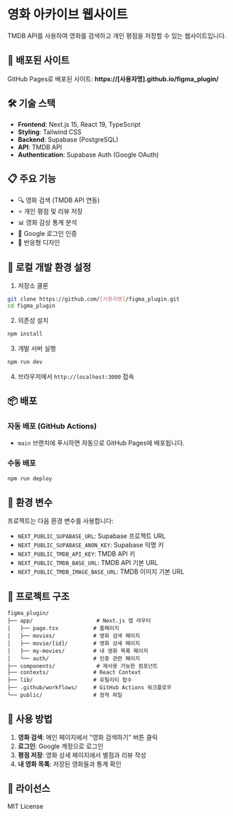 # 영화 아카이브 웹사이트

TMDB API를 사용하여 영화를 검색하고 개인 평점을 저장할 수 있는 웹사이트입니다.

## 🚀 배포된 사이트

GitHub Pages로 배포된 사이트: **https://[사용자명].github.io/figma_plugin/**

## 🛠️ 기술 스택

- **Frontend**: Next.js 15, React 19, TypeScript
- **Styling**: Tailwind CSS
- **Backend**: Supabase (PostgreSQL)
- **API**: TMDB API
- **Authentication**: Supabase Auth (Google OAuth)

## 📋 주요 기능

- 🔍 영화 검색 (TMDB API 연동)
- ⭐ 개인 평점 및 리뷰 저장
- 📊 영화 감상 통계 분석
- 🔐 Google 로그인 인증
- 📱 반응형 디자인

## 🚀 로컬 개발 환경 설정

1. 저장소 클론
```bash
git clone https://github.com/[사용자명]/figma_plugin.git
cd figma_plugin
```

2. 의존성 설치
```bash
npm install
```

3. 개발 서버 실행
```bash
npm run dev
```

4. 브라우저에서 `http://localhost:3000` 접속

## 📦 배포

### 자동 배포 (GitHub Actions)
- `main` 브랜치에 푸시하면 자동으로 GitHub Pages에 배포됩니다.

### 수동 배포
```bash
npm run deploy
```

## 🔧 환경 변수

프로젝트는 다음 환경 변수를 사용합니다:

- `NEXT_PUBLIC_SUPABASE_URL`: Supabase 프로젝트 URL
- `NEXT_PUBLIC_SUPABASE_ANON_KEY`: Supabase 익명 키
- `NEXT_PUBLIC_TMDB_API_KEY`: TMDB API 키
- `NEXT_PUBLIC_TMDB_BASE_URL`: TMDB API 기본 URL
- `NEXT_PUBLIC_TMDB_IMAGE_BASE_URL`: TMDB 이미지 기본 URL

## 📁 프로젝트 구조

```
figma_plugin/
├── app/                    # Next.js 앱 라우터
│   ├── page.tsx           # 홈페이지
│   ├── movies/            # 영화 검색 페이지
│   ├── movie/[id]/        # 영화 상세 페이지
│   ├── my-movies/         # 내 영화 목록 페이지
│   └── auth/              # 인증 관련 페이지
├── components/             # 재사용 가능한 컴포넌트
├── contexts/              # React Context
├── lib/                   # 유틸리티 함수
├── .github/workflows/     # GitHub Actions 워크플로우
└── public/                # 정적 파일
```

## 🎯 사용 방법

1. **영화 검색**: 메인 페이지에서 "영화 검색하기" 버튼 클릭
2. **로그인**: Google 계정으로 로그인
3. **평점 저장**: 영화 상세 페이지에서 별점과 리뷰 작성
4. **내 영화 목록**: 저장된 영화들과 통계 확인

## 📄 라이선스

MIT License